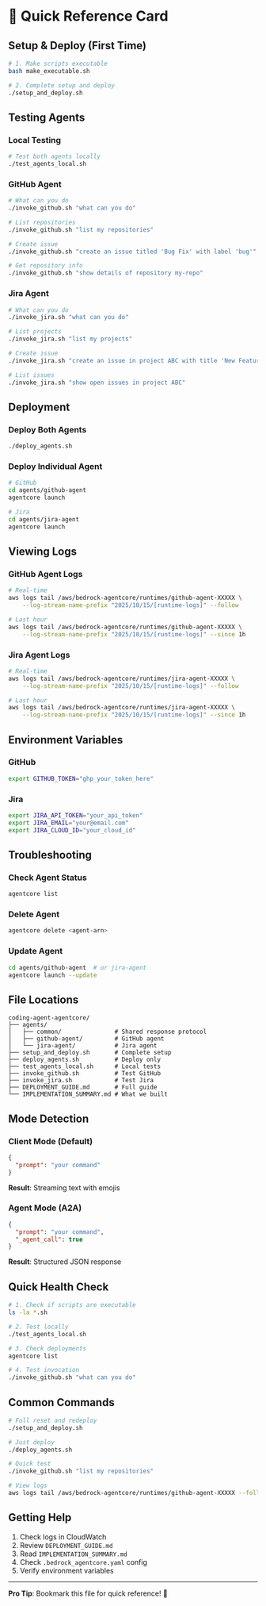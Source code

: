 # 🚀 Quick Reference Card

## Setup & Deploy (First Time)

```bash
# 1. Make scripts executable
bash make_executable.sh

# 2. Complete setup and deploy
./setup_and_deploy.sh
```

## Testing Agents

### Local Testing
```bash
# Test both agents locally
./test_agents_local.sh
```

### GitHub Agent
```bash
# What can you do
./invoke_github.sh "what can you do"

# List repositories
./invoke_github.sh "list my repositories"

# Create issue
./invoke_github.sh "create an issue titled 'Bug Fix' with label 'bug'"

# Get repository info
./invoke_github.sh "show details of repository my-repo"
```

### Jira Agent
```bash
# What can you do
./invoke_jira.sh "what can you do"

# List projects
./invoke_jira.sh "list my projects"

# Create issue
./invoke_jira.sh "create an issue in project ABC with title 'New Feature'"

# List issues
./invoke_jira.sh "show open issues in project ABC"
```

## Deployment

### Deploy Both Agents
```bash
./deploy_agents.sh
```

### Deploy Individual Agent
```bash
# GitHub
cd agents/github-agent
agentcore launch

# Jira
cd agents/jira-agent
agentcore launch
```

## Viewing Logs

### GitHub Agent Logs
```bash
# Real-time
aws logs tail /aws/bedrock-agentcore/runtimes/github-agent-XXXXX \
    --log-stream-name-prefix "2025/10/15/[runtime-logs]" --follow

# Last hour
aws logs tail /aws/bedrock-agentcore/runtimes/github-agent-XXXXX \
    --log-stream-name-prefix "2025/10/15/[runtime-logs]" --since 1h
```

### Jira Agent Logs
```bash
# Real-time
aws logs tail /aws/bedrock-agentcore/runtimes/jira-agent-XXXXX \
    --log-stream-name-prefix "2025/10/15/[runtime-logs]" --follow

# Last hour
aws logs tail /aws/bedrock-agentcore/runtimes/jira-agent-XXXXX \
    --log-stream-name-prefix "2025/10/15/[runtime-logs]" --since 1h
```

## Environment Variables

### GitHub
```bash
export GITHUB_TOKEN="ghp_your_token_here"
```

### Jira
```bash
export JIRA_API_TOKEN="your_api_token"
export JIRA_EMAIL="your@email.com"
export JIRA_CLOUD_ID="your_cloud_id"
```

## Troubleshooting

### Check Agent Status
```bash
agentcore list
```

### Delete Agent
```bash
agentcore delete <agent-arn>
```

### Update Agent
```bash
cd agents/github-agent  # or jira-agent
agentcore launch --update
```

## File Locations

```
coding-agent-agentcore/
├── agents/
│   ├── common/               # Shared response protocol
│   ├── github-agent/         # GitHub agent
│   └── jira-agent/           # Jira agent
├── setup_and_deploy.sh       # Complete setup
├── deploy_agents.sh          # Deploy only
├── test_agents_local.sh      # Local tests
├── invoke_github.sh          # Test GitHub
├── invoke_jira.sh            # Test Jira
├── DEPLOYMENT_GUIDE.md       # Full guide
└── IMPLEMENTATION_SUMMARY.md # What we built
```

## Mode Detection

### Client Mode (Default)
```json
{
  "prompt": "your command"
}
```
**Result**: Streaming text with emojis

### Agent Mode (A2A)
```json
{
  "prompt": "your command",
  "_agent_call": true
}
```
**Result**: Structured JSON response

## Quick Health Check

```bash
# 1. Check if scripts are executable
ls -la *.sh

# 2. Test locally
./test_agents_local.sh

# 3. Check deployments
agentcore list

# 4. Test invocation
./invoke_github.sh "what can you do"
```

## Common Commands

```bash
# Full reset and redeploy
./setup_and_deploy.sh

# Just deploy
./deploy_agents.sh

# Quick test
./invoke_github.sh "list my repositories"

# View logs
aws logs tail /aws/bedrock-agentcore/runtimes/github-agent-XXXXX --follow
```

## Getting Help

1. Check logs in CloudWatch
2. Review `DEPLOYMENT_GUIDE.md`
3. Read `IMPLEMENTATION_SUMMARY.md`
4. Check `.bedrock_agentcore.yaml` config
5. Verify environment variables

---

**Pro Tip**: Bookmark this file for quick reference! 🔖
